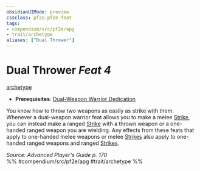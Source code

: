 ```yaml
---
obsidianUIMode: preview
cssclass: pf2e,pf2e-feat
tags:
- compendium/src/pf2e/apg
- trait/archetype
aliases: ["Dual Thrower"]
---
```

# Dual Thrower  *Feat 4*  
[archetype](../../rules/traits/archetype.md)  

- **Prerequisites**: [Dual-Weapon Warrior Dedication](dual-weapon-warrior-dedication-apg.md)

You know how to throw two weapons as easily as strike with them. Whenever a dual-weapon warrior feat allows you to make a melee [Strike](../../rules/actions/strike.md), you can instead make a ranged [Strike](../../rules/actions/strike.md) with a thrown weapon or a one-handed ranged weapon you are wielding. Any effects from these feats that apply to one-handed melee weapons or melee [Strikes](../../rules/actions/strike.md) also apply to one-handed ranged weapons and ranged [Strikes](../../rules/actions/strike.md).

*Source: Advanced Player's Guide p. 170*  
%% #compendium/src/pf2e/apg #trait/archetype %%